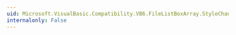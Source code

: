 ```yaml
---
uid: Microsoft.VisualBasic.Compatibility.VB6.FileListBoxArray.StyleChanged
internalonly: False
---
```

